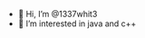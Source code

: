 - 👋 Hi, I’m @1337whit3
- 👀 I’m interested in java and c++

<!---
1337whit3/1337whit3 is a ✨ special ✨ repository because its `README.md` (this file) appears on your GitHub profile.
You can click the Preview link to take a look at your changes.
--->
